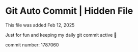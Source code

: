# Git Auto Commit | Hidden File

This file was added Feb 12, 2025

Just for fun and keeping my daily git commit active 🤪

commit number: 1787060
